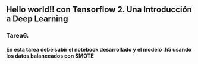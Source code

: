 
## Hello world!! con Tensorflow 2. Una Introducción a Deep Learning
### Tarea6. 
#### En esta tarea debe subir el notebook desarrollado y el modelo .h5 usando los datos balanceados con SMOTE
